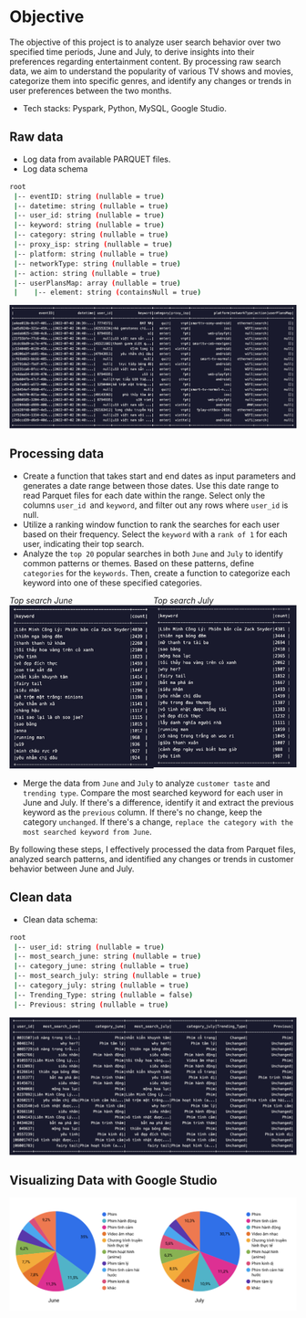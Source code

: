 # **Objective**

The objective of this project is to analyze user search behavior over two specified time periods, June and July, to derive insights into their preferences regarding entertainment content. By processing raw search data, we aim to understand the popularity of various TV shows and movies, categorize them into specific genres, and identify any changes or trends in user preferences between the two months.

- Tech stacks: Pyspark, Python, MySQL, Google Studio.

## **Raw data**

- Log data from available PARQUET files.
- Log data schema

```sh
root
 |-- eventID: string (nullable = true)
 |-- datetime: string (nullable = true)
 |-- user_id: string (nullable = true)
 |-- keyword: string (nullable = true)
 |-- category: string (nullable = true)
 |-- proxy_isp: string (nullable = true)
 |-- platform: string (nullable = true)
 |-- networkType: string (nullable = true)
 |-- action: string (nullable = true)
 |-- userPlansMap: array (nullable = true)
 |    |-- element: string (containsNull = true)
```

![log_data](https://github.com/taoxintuyenbo/travinhese/blob/main/asset2/logdata.png?raw=true)

## **Processing data**

- Create a function that takes start and end dates as input parameters and generates a date range between those dates. Use this date range to read Parquet files for each date within the range. Select only the columns `user_id `and `keyword`, and filter out any rows where `user_id` is null.
- Utilize a ranking window function to rank the searches for each user based on their frequency. Select the `keyword` with a `rank of 1` for each user, indicating their top search.
- Analyze the `top 20` popular searches in both `June` and `July` to identify common patterns or themes. Based on these patterns, define `categories` for the `keywords`. Then, create a function to categorize each keyword into one of these specified categories.

<div style="display: flex; flex-direction: row;">
    <div>
        <i>Top search June</i>
        <img src="https://github.com/taoxintuyenbo/travinhese/blob/main/asset2/topsearch_june.png?raw=true" alt="Image 1" style="width: 100%;">
    </div>
    <div>
        <i>Top search July</i>
        <img src="https://github.com/taoxintuyenbo/travinhese/blob/main/asset2/topsearch_july.png?raw=true" alt="Image 2" style="width: 100%;">
    </div>
</div>


- Merge the data from `June` and `July` to analyze `customer taste` and `trending type`. Compare the most searched keyword for each user in June and July. If there's a difference, identify it and extract the previous keyword as the `previous` column. If there's no change, keep the category `unchanged`. If there's a change, `replace the category with the most searched keyword from June`.

By following these steps, I effectively processed the data from Parquet files, analyzed search patterns, and identified any changes or trends in customer behavior between June and July.

## **Clean data**

- Clean data schema:

```sh
root
 |-- user_id: string (nullable = true)
 |-- most_search_june: string (nullable = true)
 |-- category_june: string (nullable = true)
 |-- most_search_july: string (nullable = true)
 |-- category_july: string (nullable = true)
 |-- Trending_Type: string (nullable = false)
 |-- Previous: string (nullable = true)
```

![clean_data](https://github.com/taoxintuyenbo/travinhese/blob/main/asset2/cleandata.png?raw=true)

## **Visualizing Data with Google Studio**

![visualize_grafana](https://github.com/taoxintuyenbo/travinhese/blob/main/asset2/chart.png?raw=true)
